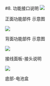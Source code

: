 #8.	功能接口说明
![](https://hbimg.huabanimg.com/23848d38aea02185a0c323995f6f23063ef62b0a94ae-eq3TEE_fw658)

正面功能部件 示意图

![](https://hbimg.huabanimg.com/9352af557304cbef1fccbb6e68c3d3cb803c5c767c98-NIAtzK_fw658)

背面功能部件 示意图

![](https://hbimg.huabanimg.com/ce376e3caf90c84126e08dc0685c988aa25bad0fa207-rkbiy7_fw658)

接线面板-接头说明

![](https://hbimg.huabanimg.com/6bfb843a9105ed461a99dbe8277bd6bd51e9dd6e6b30-4IqYNO_fw658)

底部-电池盒